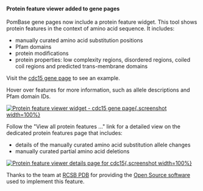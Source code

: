#### Protein feature viewer added to gene pages
<!-- pombase_flags: frontpage -->
<!-- newsfeed_thumbnail: pombase-logo-32x32px.png -->

PomBase gene pages now include a protein feature widget.  This tool
shows protein features in the context of amino acid sequence.  It
includes:

  - manually curated amino acid substitution positions
  - Pfam domains
  - protein modifications
  - protein properties: low complexity regions, disordered regions,
    coiled coil regions and predicted trans-membrane domains

Visit the [cdc15 gene page](/gene/SPAC20G8.05c) to see an example.

Hover over features for more information, such as allele descriptions
and Pfam domain IDs.

[![Protein feature viewer widget - cdc15 gene page](assets/gene-protein-feature-viewer-widget-cdc15.png "Protein feature viewer widget - cdc15 gene page"){.screenshot width=100%}](assets/gene-protein-feature-viewer-widget-cdc15.png)

Follow the "View all protein features …" link for a detailed view
on the dedicated protein features page that includes:

  - details of the manually curated amino acid substitution allele changes
  - manually curated partial amino acid deletions

[![Protein feature viewer details page for cdc15](assets/gene-protein-feature-viewer-page-cdc15.png "Protein feature viewer details page for cdc15"){.screenshot width=100%}](assets/gene-protein-feature-viewer-page-cdc15.png)

Thanks to the team at [RCSB PDB](https://www.rcsb.org/) for providing
the [Open Source software](https://github.com/rcsb/rcsb-saguaro) used
to implement this feature.

